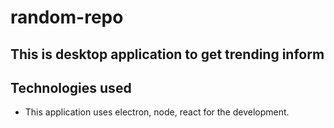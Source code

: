 # random-repo
## This is desktop application to get trending inform
## Technologies used
- This application uses electron, node, react for the development.
